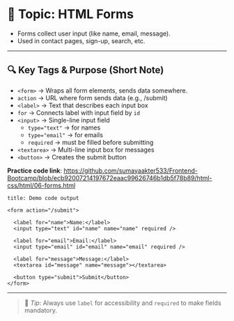 # 📄 Topic: HTML Forms

- Forms collect user input (like name, email, message).    
- Used in contact pages, sign-up, search, etc.    

---

## 🔍 Key Tags & Purpose (Short Note)

- `<form>` → Wraps all form elements, sends data somewhere.    
- `action` → URL where form sends data (e.g., /submit)    
- `<label>` → Text that describes each input box    
- `for` → Connects label with input field by `id`    
- `<input>` → Single-line input field    
    - `type="text"` → for names        
    - `type="email"` → for emails        
    - `required` → must be filled before submitting        
- `<textarea>` → Multi-line input box for messages    
- `<button>` → Creates the submit button    

**Practice code link**: https://github.com/sumayaakter533/Frontend-Bootcamp/blob/ecb92007214197672eaac99626746b1db5f78b89/html-css/html/06-forms.html

```ad-todo
title: Demo code output

<form action="/submit">

  <label for="name">Name:</label>
  <input type="text" id="name" name="name" required />
  
  <label for="email">Email:</label>
  <input type="email" id="email" name="email" required />
  
  <label for="message">Message:</label>
  <textarea id="message" name="message"></textarea>
  
  <button type="submit">Submit</button>
</form>
```

---

> 🧠 _Tip_: Always use `label` for accessibility and `required` to make fields mandatory.